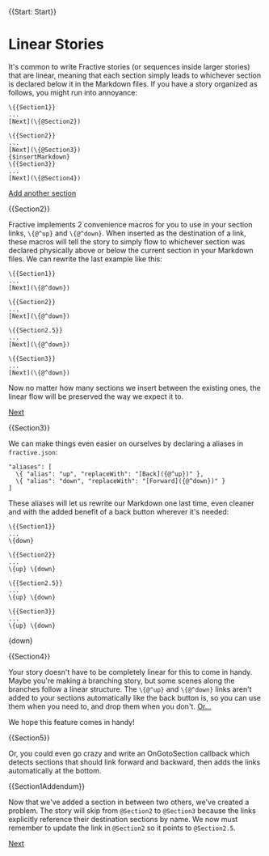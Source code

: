 {{Start: Start}}

# Linear Stories

It's common to write Fractive stories (or sequences inside larger stories)
that are linear, meaning that each section simply leads to whichever section
is declared below it in the Markdown files. If you have a story organized as
follows, you might run into annoyance:

```
\{{Section1}}
...
[Next](\{@Section2})

\{{Section2}}
...
[Next](\{@Section3})
{$insertMarkdown}
\{{Section3}}
...
[Next](\{@Section4})
```

[Add another section]({#addSection})

{{Section2}}

Fractive implements 2 convenience macros for you to use in your section links,
`\{@^up}` and `\{@^down}`. When inserted as the destination of a link, these
macros will tell the story to simply flow to whichever section was declared
physically above or below the current section in your Markdown files. We can
rewrite the last example like this:

```
\{{Section1}}
...
[Next](\{@^down})

\{{Section2}}
...
[Next](\{@^down})

\{{Section2.5}}
...
[Next](\{@^down})

\{{Section3}}
...
[Next](\{@^down})
```

Now no matter how many sections we insert between the existing ones,
the linear flow will be preserved the way we expect it to.

[Next]({@^down})

{{Section3}}

We can make things even easier on ourselves by declaring a aliases in `fractive.json`:

```
"aliases": [
  \{ "alias": "up", "replaceWith": "[Back]({@^up})" },
  \{ "alias": "down", "replaceWith": "[Forward]({@^down})" }
]
```

These aliases will let us rewrite our Markdown one last time, even cleaner
and with the added benefit of a back button wherever it's needed:

```
\{{Section1}}
...
\{down}

\{{Section2}}
...
\{up} \{down}

\{{Section2.5}}
...
\{up} \{down}

\{{Section3}}
...
\{up} \{down}
```

{down}

{{Section4}}

Your story doesn't have to be completely linear for this to come in handy. Maybe
you're making a branching story, but some scenes along the branches follow
a linear structure. The `\{@^up}` and `\{@^down}` links aren't added to your
sections automatically like the back button is, so you can use them when you need to,
and drop them when you don't. [Or...]({@Section5:inline})

We hope this feature comes in handy!

{{Section5}}

Or, you could even go crazy and write an OnGotoSection callback which detects
sections that should link forward and backward, then adds the links automatically
at the bottom.

{{Section1Addendum}}

Now that we've added a section in between two others, we've created a problem.
The story will skip from `@Section2` to `@Section3` because the links explicitly
reference their destination sections by name. We now must remember to update the link
in `@Section2` so it points to `@Section2.5`.

[Next]({@^down})
